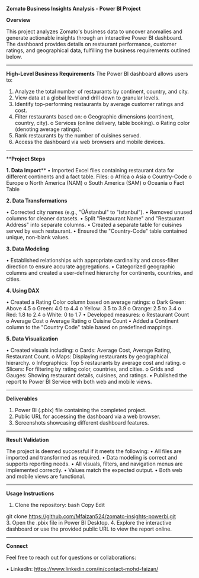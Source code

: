 **Zomato Business Insights Analysis - Power BI Project**

**Overview**

This project analyzes Zomato's business data to uncover anomalies and generate actionable insights through an interactive Power BI dashboard. The dashboard provides details on restaurant performance, customer ratings, and geographical data, fulfilling the business requirements outlined below.
________________________________________
**High-Level Business Requirements**
The Power BI dashboard allows users to:
1.	Analyze the total number of restaurants by continent, country, and city.
2.	View data at a global level and drill down to granular levels.
3.	Identify top-performing restaurants by average customer ratings and cost.
4.	Filter restaurants based on:
o	Geographic dimensions (continent, country, city).
o	Services (online delivery, table booking).
o	Rating color (denoting average ratings).
5.	Rank restaurants by the number of cuisines served.
6.	Access the dashboard via web browsers and mobile devices.
________________________________________
****Project Steps**

**1. Data Import****
•	Imported Excel files containing restaurant data for different continents and a fact table.
Files:
o	Africa
o	Asia
o	Country-Code
o	Europe
o	North America (NAM)
o	South America (SAM)
o	Oceania
o	Fact Table

**2. Data Transformations**

•	Corrected city names (e.g., "ÛÁstanbul" to "Istanbul").
•	Removed unused columns for cleaner datasets.
•	Split "Restaurant Name" and "Restaurant Address" into separate columns.
•	Created a separate table for cuisines served by each restaurant.
•	Ensured the "Country-Code" table contained unique, non-blank values.

**3. Data Modeling**

•	Established relationships with appropriate cardinality and cross-filter direction to ensure accurate aggregations.
•	Categorized geographic columns and created a user-defined hierarchy for continents, countries, and cities.

**4. Using DAX**

•	Created a Rating Color column based on average ratings:
o	Dark Green: Above 4.5
o	Green: 4.0 to 4.4
o	Yellow: 3.5 to 3.9
o	Orange: 2.5 to 3.4
o	Red: 1.8 to 2.4
o	White: 0 to 1.7
•	Developed measures:
o	Restaurant Count
o	Average Cost
o	Average Rating
o	Cuisine Count
•	Added a Continent column to the "Country Code" table based on predefined mappings.

**5. Data Visualization**

•	Created visuals including:
o	Cards: Average Cost, Average Rating, Restaurant Count.
o	Maps: Displaying restaurants by geographical hierarchy.
o	Infographics: Top 5 restaurants by average cost and rating.
o	Slicers: For filtering by rating color, countries, and cities.
o	Grids and Gauges: Showing restaurant details, cuisines, and ratings.
•	Published the report to Power BI Service with both web and mobile views.
________________________________________
**Deliverables**

1.	Power BI (.pbix) file containing the completed project.
2.	Public URL for accessing the dashboard via a web browser.
3.	Screenshots showcasing different dashboard features.
________________________________________
**Result Validation**

The project is deemed successful if it meets the following:
•	All files are imported and transformed as required.
•	Data modeling is correct and supports reporting needs.
•	All visuals, filters, and navigation menus are implemented correctly.
•	Values match the expected output.
•	Both web and mobile views are functional.
________________________________________
**Usage Instructions**
1.	Clone the repository:
bash
Copy Edit

git clone https://github.com/Mfaizan524/zomato-insights-powerbi.git  
3.	Open the .pbix file in Power BI Desktop.
4.	Explore the interactive dashboard or use the provided public URL to view the report online.
________________________________________
**Connect**

Feel free to reach out for questions or collaborations:

•	LinkedIn: https://www.linkedin.com/in/contact-mohd-faizan/

